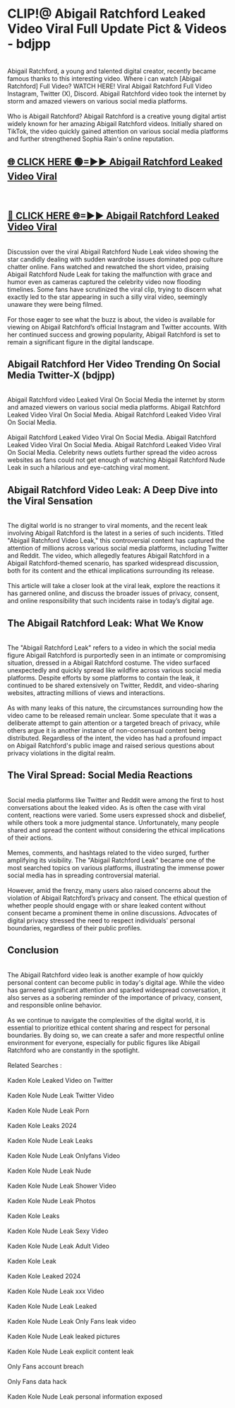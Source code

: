 # CLIP!@ Abigail Ratchford Leaked Video Viral Full Update Pict & Videos - bdjpp
<br>
Abigail Ratchford, a young and talented digital creator, recently became famous thanks to this interesting video. Where i can watch [Abigail Ratchford] Full Video? WATCH HERE! Viral Abigail Ratchford Full Video Instagram, Twitter (X), Discord. Abigail Ratchford video took the internet by storm and amazed viewers on various social media platforms.
<br><br>
Who is Abigail Ratchford? Abigail Ratchford is a creative young digital artist widely known for her amazing Abigail Ratchford videos. Initially shared on TikTok, the video quickly gained attention on various social media platforms and further strengthened Sophia Rain's online reputation.
<br>
<h2><a href="https://bestclip.site?title=Abigail_Ratchford">🌐 CLICK HERE 🟢=►► Abigail Ratchford Leaked Video Viral</a></h2>
<br>
<h2><a href="https://bestclip.site?title=Abigail_Ratchford">🔴 CLICK HERE 🌐=►► Abigail Ratchford Leaked Video Viral</a></h2>
<br>
Discussion over the viral Abigail Ratchford Nude Leak video showing the star candidly dealing with sudden wardrobe issues dominated pop culture chatter online. Fans watched and rewatched the short video, praising Abigail Ratchford Nude Leak for taking the malfunction with grace and humor even as cameras captured the celebrity video now flooding timelines. Some fans have scrutinized the viral clip, trying to discern what exactly led to the star appearing in such a silly viral video, seemingly unaware they were being filmed.
<br><br>
For those eager to see what the buzz is about, the video is available for viewing on Abigail Ratchford’s official Instagram and Twitter accounts. With her continued success and growing popularity, Abigail Ratchford is set to remain a significant figure in the digital landscape.
<br>
<h2>Abigail Ratchford Her Video Trending On Social Media Twitter-X (bdjpp)</h2>
<br>
Abigail Ratchford video Leaked Viral On Social Media the internet by storm and amazed viewers on various social media platforms. Abigail Ratchford Leaked Video Viral On Social Media. Abigail Ratchford Leaked Video Viral On Social Media.
<br><br>
Abigail Ratchford Leaked Video Viral On Social Media. Abigail Ratchford Leaked Video Viral On Social Media. Abigail Ratchford Leaked Video Viral On Social Media. Celebrity news outlets further spread the video across websites as fans could not get enough of watching Abigail Ratchford Nude Leak in such a hilarious and eye-catching viral moment.
<br>
<h2>Abigail Ratchford Video Leak: A Deep Dive into the Viral Sensation</h2>
<br>
The digital world is no stranger to viral moments, and the recent leak involving Abigail Ratchford is the latest in a series of such incidents. Titled "Abigail Ratchford Video Leak," this controversial content has captured the attention of millions across various social media platforms, including Twitter and Reddit. The video, which allegedly features Abigail Ratchford in a Abigail Ratchford-themed scenario, has sparked widespread discussion, both for its content and the ethical implications surrounding its release.
<br><br>
This article will take a closer look at the viral leak, explore the reactions it has garnered online, and discuss the broader issues of privacy, consent, and online responsibility that such incidents raise in today’s digital age.
<br>
<h2>The Abigail Ratchford Leak: What We Know</h2>
<br>
The "Abigail Ratchford Leak" refers to a video in which the social media figure Abigail Ratchford is purportedly seen in an intimate or compromising situation, dressed in a Abigail Ratchford costume. The video surfaced unexpectedly and quickly spread like wildfire across various social media platforms. Despite efforts by some platforms to contain the leak, it continued to be shared extensively on Twitter, Reddit, and video-sharing websites, attracting millions of views and interactions.
<br><br>
As with many leaks of this nature, the circumstances surrounding how the video came to be released remain unclear. Some speculate that it was a deliberate attempt to gain attention or a targeted breach of privacy, while others argue it is another instance of non-consensual content being distributed. Regardless of the intent, the video has had a profound impact on Abigail Ratchford's public image and raised serious questions about privacy violations in the digital realm.
<br>
<h2>The Viral Spread: Social Media Reactions</h2>
<br>
Social media platforms like Twitter and Reddit were among the first to host conversations about the leaked video. As is often the case with viral content, reactions were varied. Some users expressed shock and disbelief, while others took a more judgmental stance. Unfortunately, many people shared and spread the content without considering the ethical implications of their actions.
<br><br>
Memes, comments, and hashtags related to the video surged, further amplifying its visibility. The "Abigail Ratchford Leak" became one of the most searched topics on various platforms, illustrating the immense power social media has in spreading controversial material.
<br><br>
However, amid the frenzy, many users also raised concerns about the violation of Abigail Ratchford’s privacy and consent. The ethical question of whether people should engage with or share leaked content without consent became a prominent theme in online discussions. Advocates of digital privacy stressed the need to respect individuals' personal boundaries, regardless of their public profiles.
<br>
<h2>Conclusion</h2>
<br>
The Abigail Ratchford video leak is another example of how quickly personal content can become public in today's digital age. While the video has garnered significant attention and sparked widespread conversation, it also serves as a sobering reminder of the importance of privacy, consent, and responsible online behavior.
<br><br>
As we continue to navigate the complexities of the digital world, it is essential to prioritize ethical content sharing and respect for personal boundaries. By doing so, we can create a safer and more respectful online environment for everyone, especially for public figures like Abigail Ratchford who are constantly in the spotlight.
<br><br>
Related Searches :
<br><br>
Kaden Kole Leaked Video on Twitter
<br><br>
Kaden Kole Nude Leak Twitter Video
<br><br>
Kaden Kole Nude Leak Porn
<br><br>
Kaden Kole Leaks 2024
<br><br>
Kaden Kole Nude Leak Leaks
<br><br>
Kaden Kole Nude Leak Onlyfans Video
<br><br>
Kaden Kole Nude Leak Nude
<br><br>
Kaden Kole Nude Leak Shower Video
<br><br>
Kaden Kole Nude Leak Photos
<br><br>
Kaden Kole Leaks
<br><br>
Kaden Kole Nude Leak Sexy Video
<br><br>
Kaden Kole Nude Leak Adult Video
<br><br>
Kaden Kole Leak
<br><br>
Kaden Kole Leaked 2024
<br><br>
Kaden Kole Nude Leak xxx Video
<br><br>
Kaden Kole Nude Leak Leaked
<br><br>
Kaden Kole Nude Leak Only Fans leak video
<br><br>
Kaden Kole Nude Leak leaked pictures
<br><br>
Kaden Kole Nude Leak explicit content leak
<br><br>
Only Fans account breach
<br><br>
Only Fans data hack
<br><br>
Kaden Kole Nude Leak personal information exposed